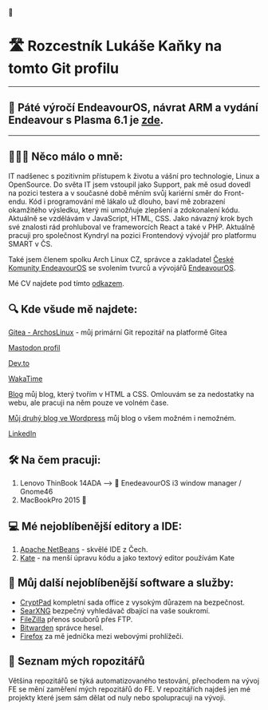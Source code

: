 👋
# 🛣️ Rozcestník Lukáše Kaňky na tomto Git profilu
___

## 🚀 Páté výročí EndeavourOS, návrat ARM a vydání Endeavour s Plasma 6.1 je [zde](https://endeavouros.com/news/).
___

## 👨🏽‍💻 Něco málo o mně:

IT nadšenec s pozitivním přístupem k životu a vášní pro technologie, Linux a OpenSource. Do světa IT jsem vstoupil jako Support, pak mě osud dovedl na pozici testera a v současné době měním svůj kariérní směr do Front-endu. Kód i programování mě lákalo už dlouho, baví mě zobrazení okamžitého výsledku, který mi umožňuje zlepšení a zdokonalení kódu. Aktuálně se vzdělávám v JavaScript, HTML, CSS. Jako návazný krok bych své znalosti rád prohluboval ve frameworcích React a také v PHP. Aktuálně pracuji pro společnost Kyndryl na pozici Frontendový vývojář pro platformu SMART v ČS.

Také jsem členem spolku Arch Linux CZ, správce a zakladatel [České Komunity EndeavourOS](https://git.archoslinux.cz/kankys/EndeavourOS_CZ-SK) se svolením tvurců a vývojářů [EndeavourOS](https://endeavouros.com/).

Mé CV najdete pod tímto [odkazem](https://lukaskanka.cz/zivotopis.html).

## 🔍 Kde všude mě najdete:

[Gitea - ArchosLinux](https://git.archoslinux.cz/kankys) - můj primární Git repozitář na platformě Gitea

[Mastodon profil](https://mastodon.arch-linux.cz/deck/@Kankys)

[Dev.to](https://dev.to/kankys)

[WakaTime](https://wakatime.com/@kankys)

[Blog](https://www.lukaskanka.cz) můj blog, který tvořím v HTML a CSS. Omlouvám se za nedostatky na webu, ale pracuji na něm pouze ve volném čase.

[Můj druhý blog ve Wordpress](https://www.lukan.cz) můj blog o všem možném i nemožném.

[LinkedIn](https://www.linkedin.com/in/luk%C3%A1%C5%A1-ka%C5%88ka-b2a0a1a0/)


## 🛠️ Na čem pracuji:
1. Lenovo ThinBook 14ADA --> 🚀 EnedeavourOS i3 window manager / Gnome46 
2. MacBookPro 2015 🍏 

## 💻 Mé nejoblíbenější editory a IDE:
1. [Apache NetBeans](https://netbeans.apache.org/front/main/index.html) - skvělé IDE z Čech.
2. [Kate](https://kate-editor.org/cs/) - na menší úpravu kódu a jako textový editor používám Kate
 


## 📀 Můj další nejoblíbenější software a služby:
* [CryptPad](https://cryptpad.fr/) kompletní sada office z vysokým důrazem na bezpečnost.
* [SearXNG](https://searxng.cz/) bezpečný vyhledávač dbající na vaše soukromí.
* [FileZilla](https://filezilla-project.org) přenos souborů přes FTP.
* [Bitwarden](https://bitwarden.com/) správce hesel.
* [Firefox](https://www.mozilla.org/cs/firefox/new/) za mě jednička mezi webovými prohlížeči.



## 📑 Seznam mých ropozitářů 

Většina repozitářů se týká automatizovaného testování, přechodem na vývoj FE se mění zaměření mých repozitářů do FE. V repozitářích najdeš jen mé projekty které jsem sám dělat od nuly nebo spolupracuji na vývoji. 







<!--
**LukasKanka/LukasKanka** is a ✨ _special_ ✨ repository because its `README.md` (this file) appears on your GitHub profile.

Here are some ideas to get you started:

- 🔭 I’m currently working on ...
- 🌱 I’m currently learning ...
- 👯 I’m looking to collaborate on ...
- 🤔 I’m looking for help with ...
- 💬 Ask me about ...
- 📫 How to reach me: ...
- 😄 Pronouns: ...
- ⚡ Fun fact: ...
-->
